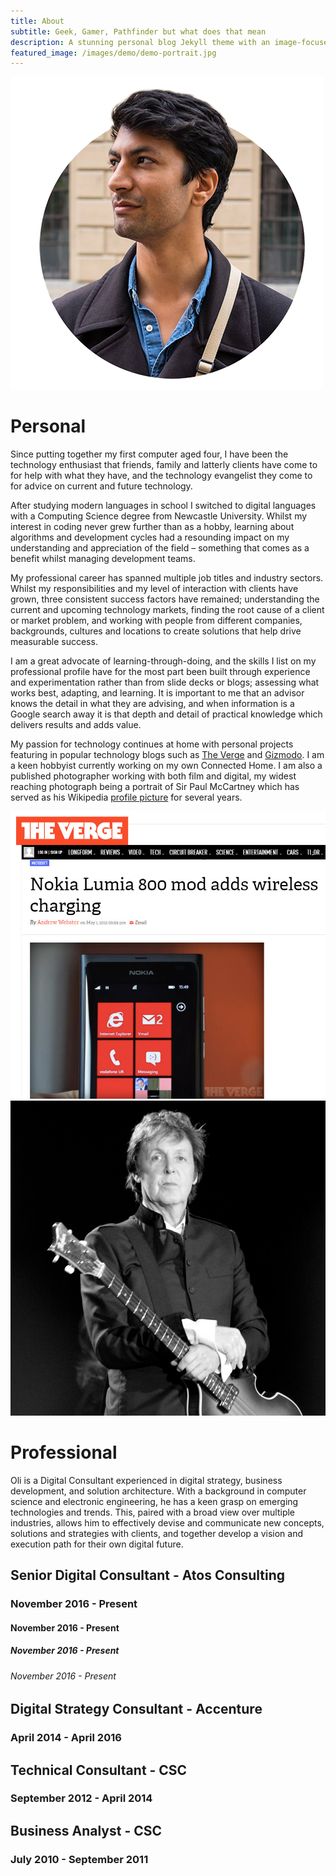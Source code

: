 ```yaml
---
title: About
subtitle: Geek, Gamer, Pathfinder but what does that mean
description: A stunning personal blog Jekyll theme with an image-focused design.
featured_image: /images/demo/demo-portrait.jpg
---
```


![](/images/pages/about/cutout.png)

# Personal

Since putting together my first computer aged four, I have been the technology enthusiast that friends, family and latterly clients have come to for help with what they have, and the technology evangelist they come to for advice on current and future technology.

After studying modern languages in school I switched to digital languages with a Computing Science degree from Newcastle University. Whilst my interest in coding never grew further than as a hobby, learning about algorithms and development cycles had a resounding impact on my understanding and appreciation of the field – something that comes as a benefit whilst managing development teams.

My professional career has spanned multiple job titles and industry sectors. Whilst my responsibilities and my level of interaction with clients have grown, three consistent success factors have remained; understanding the current and upcoming technology markets, finding the root cause of a client or market problem, and working with people from different companies, backgrounds, cultures and locations to create solutions that help drive measurable success.

I am a great advocate of learning-through-doing, and the skills I list on my professional profile have for the most part been built through experience and experimentation rather than from slide decks or blogs; assessing what works best, adapting, and learning. It is important to me that an advisor knows the detail in what they are advising, and when information is a Google search away it is that depth and detail of practical knowledge which delivers results and adds value.

My passion for technology continues at home with personal projects featuring in popular technology blogs such as [The Verge](http://www.theverge.com/2012/5/1/2992041/nokia-lumia-800-wireless-charging-mod) and [Gizmodo](http://www.gizmodo.com.au/2012/05/hack-a-lumia-800-for-inductive-charging/). I am a keen hobbyist currently working on my own Connected Home. I am also a published photographer working with both film and digital, my widest reaching photograph being a portrait of Sir Paul McCartney which has served as his Wikipedia [profile picture](https://en.wikipedia.org/wiki/Paul_McCartney#/media/File:Paul_McCartney_black_and_white_2010.jpg) for several years. 

<div class="gallery" data-columns="2">
    <img src="/images/pages/about/verge.jpg">
    <img src="/images/pages/about/mccartney.jpg">
</div>


# Professional

Oli is a Digital Consultant experienced in digital strategy, business development, and solution architecture. With a background in computer science and electronic engineering, he has a keen grasp on emerging technologies and trends. This, paired with a broad view over multiple industries, allows him to effectively devise and communicate new concepts, solutions and strategies with clients, and together develop a vision and execution path for their own digital future.

 

## Senior Digital Consultant - Atos Consulting
### November 2016 - Present
#### November 2016 - Present
##### November 2016 - Present
###### November 2016 - Present

## Digital Strategy Consultant - Accenture
### April 2014 - April 2016


## Technical Consultant - CSC
### September 2012 - April 2014  


## Business Analyst - CSC
### July 2010 - September 2011
